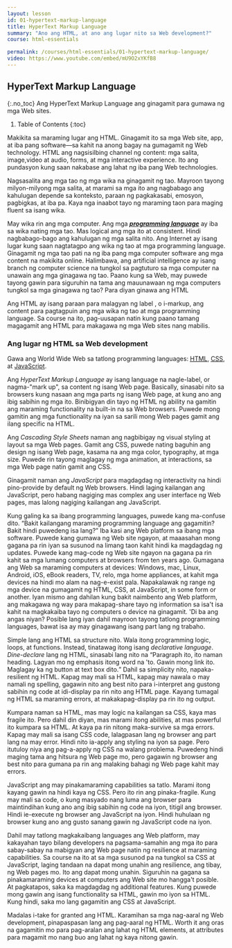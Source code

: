 ```yaml
---
layout: lesson
id: 01-hypertext-markup-language
title: HyperText Markup Language
summary: "Ano ang HTML, at ano ang lugar nito sa Web development?"
course: html-essentials

permalink: /courses/html-essentials/01-hypertext-markup-language/
video: https://www.youtube.com/embed/mU9O2xYKfB8
---
```


## HyperText Markup Language
{:.no_toc}
Ang HyperText Markup Language ang ginagamit para gumawa ng mga Web sites.

1. Table of Contents
{:toc}

Makikita sa maraming lugar ang HTML. Ginagamit ito sa mga Web site, app, at iba pang software—sa kahit na anong bagay na gumagamit ng Web technology. HTML ang nagsisilbing channel ng content: mga salita, image,video at audio, forms, at mga interactive experience. Ito ang pundasyon kung saan nakabase ang lahat ng iba pang Web technologies.

Nagsasalita ang mga tao ng mga wika na ginagamit ng tao. Mayroon tayong milyon-milyong mga salita, at marami sa mga ito ang nagbabago ang kahulugan depende sa konteksto, paraan ng pagkakasabi, emosyon, pagbigkas, at iba pa. Kaya nga inaabot tayo ng maraming taon para maging fluent sa isang wika.

May wika rin ang mga computer. Ang mga <a href="/glossary/#programming-language" class="glossary-entry-link" data-glossary-term="programming language"><b><i>programming language</i></b></a> ay iba sa wika nating mga tao. Mas logical ang mga ito at consistent. Hindi nagbabago-bago ang kahulugan ng mga salita nito. Ang Internet ay isang lugar kung saan nagtatagpo ang wika ng tao at mga programming language. Ginagamit ng mga tao pati na ng iba pang mga computer software ang mga content na makikita online. Halimbawa, ang artificial intelligence ay isang branch ng computer science na tungkol sa pagtuturo sa mga computer na unawain ang mga ginagawa ng tao. Paano kung sa Web, may puwede tayong gawin para siguruhin na tama ang mauunawaan ng mga computers tungkol sa mga ginagawa ng tao? Para diyan ginawa ang HTML

Ang HTML ay isang paraan para malagyan ng label , o i-markup, ang content para pagtagpuin ang mga wika ng tao at mga programming language. Sa course na ito, pag-uusapan natin kung paano tamang magagamit ang HTML para makagawa ng mga Web sites nang mabilis.

### Ang lugar ng HTML sa Web development
Gawa ang World Wide Web sa tatlong programming languages: <a href="/glossary/#HTML" class="glossary-entry-link" data-glossary-term="HTML"><abbr title="HyperText Markup Language">HTML</abbr></a>, <a href="/glossary/#CSS" class="glossary-entry-link" data-glossary-term="CSS"><abbr title="Cascading Style Sheets">CSS</abbr></a>, at <a href="/glossary/#JavaScript" class="glossary-entry-link" data-glossary-term="JavaScript">JavaScript</a>.

Ang <dfn>HyperText Markup Language</dfn> ay isang language na nagle-label, or nagma-"mark up", sa content ng isang Web page. Basically, sinasabi nito sa browsers kung nasaan ang mga parts ng isang Web page, at kung ano ang ibig sabihin ng mga ito. Binibigyan din tayo ng HTML ng ability na gamitin ang maraming functionality na built-in na sa Web browsers. Puwede mong gamitin ang mga functionality na iyan sa sarili mong Web pages gamit ang ilang specific na HTML.

Ang <dfn>Cascading Style Sheets</dfn> naman ang nagbibigay ng visual styling at layout sa mga Web pages. Gamit ang CSS, puwede nating baguhin ang design ng isang Web page, kasama na ang mga color, typography, at mga size. Puwede rin tayong maglagay ng mga animation, at interactions, sa mga Web page natin gamit ang CSS.

Ginagamit naman ang <dfn>JavaScript</dfn> para magdagdag ng interactivity na hindi pino-provide by default ng Web browsers. Hindi laging kailangan ang JavaScript, pero habang nagiging mas complex ang user interface ng Web pages, mas lalong nagiging kailangan ang JavaScript.

<div class="js-checkpoint-marker" id="q1" data-checkpoint="1598631012023"></div>

Kung galing ka sa ibang programming languages, puwede kang ma-confuse dito. <q>Bakit kailangang maraming programming language ang gagamitin? Bakit hindi puwedeng isa lang?</q> Iba kasi ang Web platform sa ibang mga software. Puwede kang gumawa ng Web site ngayon, at maaasahan mong gagana pa rin iyan sa susunod na limang taon kahit hindi ka magdagdag ng updates. Puwede kang mag-code ng Web site ngayon na gagana pa rin kahit sa mga lumang computers at browsers from ten years ago. Gumagana ang Web sa maraming computers at devices: Windows, mac, Linux, Android, iOS, eBook readers, TV, relo, mga home appliances, at kahit mga devices na hindi mo alam na nag-e-exist pala. Napakalawak ng range ng mga device na gumagamit ng HTML, CSS, at JavaScript, in some form or another. Iyan mismo ang dahilan kung bakit naimbento ang Web platform, ang makagawa ng way para makapag-share tayo ng information sa isa't isa kahit na magkakaiba tayo ng computers o device na ginagamit. 'Di ba ang angas niyan? Posible lang iyan dahil mayroon tayong tatlong programming languages, bawat isa ay may ginagawang isang part lang ng trabaho.

Simple lang ang HTML sa structure nito. Wala itong programming logic, loops, at functions. Instead, tinatawag itong isang <dfn><i>declarative language</i></dfn>. <em>Dine-declare</em> lang ng HTML, sinasabi lang nito na <q>Paragraph ito, ito naman heading. Lagyan mo ng emphasis itong word na 'to. Gawin mong link ito. Maglagay ka ng button at text box dito.</q> Dahil sa simplicity nito, napaka-resilient ng HTML. Kapag may mali sa HTML, kapag may nawala o may namali ng spelling, gagawin nito ang best nito para i-interpret ang gustong sabihin ng code at idi-display pa rin nito ang HTML page. Kayang tumagal ng HTML sa maraming errors, at makakapag-display pa rin ito ng output.

Kumpara naman sa HTML, mas may logic na kailangan sa CSS, kaya mas fragile ito. Pero dahil din diyan, mas marami itong abilities, at mas powerful ito kumpara sa HTML. At kaya pa rin nitong maka-survive sa mga errors. Kapag may mali sa isang CSS code, lalagpasan lang ng browser ang part lang na may error. Hindi nito ia-apply ang styling na iyon sa page. Pero itutuloy niya ang pag-a-apply ng CSS na walang problema. Puwedeng hindi maging tama ang hitsura ng Web page mo, pero gagawin ng browser ang best nito para gumana pa rin ang malaking bahagi ng Web page kahit may errors.

JavaScript ang may pinakamaraming capabilities sa tatlo. Marami itong kayang gawin na hindi kaya ng CSS. Pero ito rin ang pinaka-fragile. Kung may mali sa code, o kung masyado nang luma ang browser para maintindihan kung ano ang ibig sabihin ng code na iyon, titigil ang browser. Hindi ie-execute ng browser ang JavaScript na iyon. Hindi huhulaan ng browser kung ano ang gusto sanang gawin ng JavaScript code na iyon.

Dahil may tatlong magkakaibang languages ang Web platform, may kakayahan tayo bilang developers na pagsama-samahin ang mga ito para sabay-sabay na mabigyan ang Web page natin ng resilience at maraming capabilities. Sa course na ito at sa mga susunod pa na tungkol sa CSS at JavaScript, laging tandaan na dapat mong unahin ang resilience, ang tibay, ng Web pages mo. Ito ang dapat mong unahin. Siguruhin na gagana sa pinakamaraming devices at computers ang Web site mo hangga't posible. At pagkatapos, saka ka magdagdag ng additional features. Kung puwede mong gawin ang isang functionality sa HTML, gawin mo iyon sa HTML. Kung hindi, saka mo lang gagamitin ang CSS at JavaScript.

Madalas i-take for granted ang HTML. Karamihan sa mga nag-aaral ng Web development, pinapaspasan lang ang pag-aaral ng HTML. Worth it ang oras na gagamitin mo para pag-aralan ang lahat ng HTML elements, at attributes para magamit mo nang buo ang lahat ng kaya nitong gawin.
<script>
[
  {
    "id":"1598631012023",
    "question": "Ano ang ibig sabihin ng <abbbr>HTML</abbr>?",
    "choices": [
      { content: "HyperText Markdown Language", isCorrect: false },
      { content: "HyperText Markup Language", isCorrect: true },
      { content: "Hot Tamale Markup Language", isCorrect: false },
      { content: "How to Make Lumpia", isCorrect: false }
    ]
  }
]
</script>


